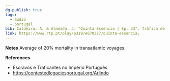 ```yaml
---
dg-publish: true
tags:
  - audio
  - portugal
bib: Caldeira, A. & Almeida, J. "Quinta Essência | Ep. 33". Tráfico de Escravos - Parte 1. 2023. https://www.rtp.pt/play/p319/e670327/quinta-essencia
link: https://www.rtp.pt/play/p319/e670327/quinta-essencia;
---
```

**Notes**
Average of 20% mortality in transatlantic voyages.

**References** 
- Escravos e Traficantes no Império Português
- https://contestedlegaciesportugal.org/Arlindo
